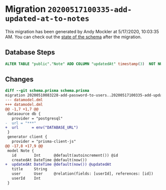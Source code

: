 # Migration `20200517100335-add-updated-at-to-notes`

This migration has been generated by Andy Mockler at 5/17/2020, 10:03:35 AM.
You can check out the [state of the schema](./schema.prisma) after the migration.

## Database Steps

```sql
ALTER TABLE "public"."Note" ADD COLUMN "updatedAt" timestamp(3)  NOT NULL DEFAULT CURRENT_TIMESTAMP;
```

## Changes

```diff
diff --git schema.prisma schema.prisma
migration 20200510083228-add-password-to-users..20200517100335-add-updated-at-to-notes
--- datamodel.dml
+++ datamodel.dml
@@ -1,7 +1,7 @@
 datasource db {
   provider = "postgresql"
-  url = "***"
+  url      = env("DATABASE_URL")
 }
 generator client {
   provider = "prisma-client-js"
@@ -17,8 +17,9 @@
 model Note {
   id        Int      @default(autoincrement()) @id
   createdAt DateTime @default(now())
+  updatedAt DateTime @default(now()) @updatedAt
   title     String
   user      User     @relation(fields: [userId], references: [id])
   userId    Int
 }
```



